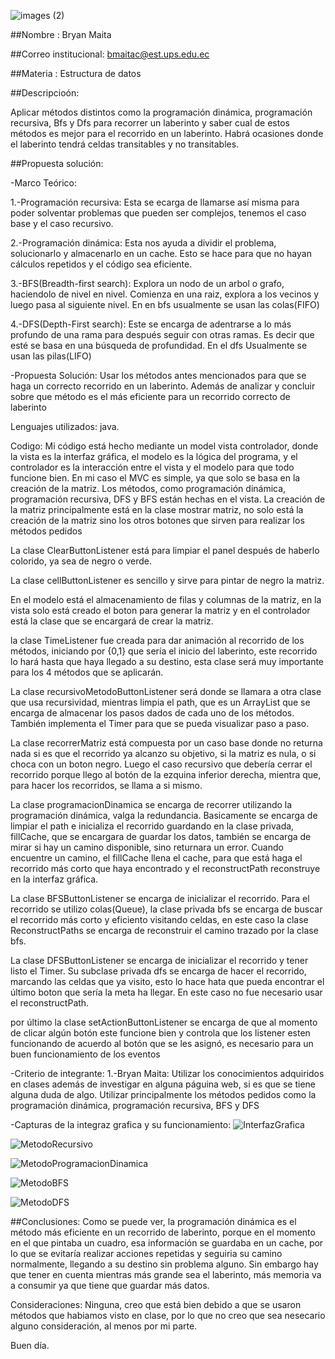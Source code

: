 ![images (2)](https://github.com/user-attachments/assets/3336fbff-1646-46fa-920b-cd77daf396fd)

##Nombre : Bryan Maita

##Correo institucional: bmaitac@est.ups.edu.ec

##Materia : Estructura de datos


##Descripcioón:

Aplicar métodos distintos como la programación dinámica, programación recursiva, Bfs y Dfs para recorrer un laberinto y saber cual de estos métodos es mejor para el recorrido en un laberinto.
Habrá ocasiones donde el laberinto tendrá celdas transitables y no transitables.

##Propuesta solución:

-Marco Teórico:

1.-Programación recursiva: Esta se ecarga de llamarse así misma para poder solventar problemas que pueden ser complejos, tenemos el caso base y el caso recursivo.

2.-Programación dinámica: Esta nos ayuda a dividir el problema, solucionarlo y almacenarlo en un cache. Esto se hace para que no hayan cálculos repetidos y el código sea eficiente.

3.-BFS(Breadth-first search): Explora un nodo de un arbol o grafo, haciendolo de nivel en nivel. Comienza en una raiz, explora a los vecinos y luego pasa al siguiente nivel. En en bfs usualmente se usan las colas(FIFO)

4.-DFS(Depth-First search): Este se encarga de adentrarse a lo más profundo de una rama para después seguir con otras ramas. Es decir que esté se basa en una búsqueda de profundidad. En el dfs Usualmente se usan las pilas(LIFO)

-Propuesta Solución: Usar los métodos antes mencionados para que se haga un correcto recorrido en un laberinto. Además de analizar y concluir sobre que método es el más eficiente para un recorrido correcto de laberinto

Lenguajes utilizados: java.

Codigo: Mi código está hecho mediante un model vista controlador, donde la vista es la interfaz gráfica, el modelo es la lógica del programa, y el controlador es la interacción entre el vista y el modelo para que todo funcione bien. En mi caso el MVC es simple, ya que solo se basa en la creación de la matriz. Los métodos, como programación dinámica, programación recursiva, DFS y BFS están hechas en el vista. La creación de la matriz principalmente está en la clase mostrar matriz, no solo está la creación de la matriz sino los otros botones que sirven para realizar los métodos pedidos

La clase ClearButtonListener está para limpiar el panel después de haberlo colorido, ya sea de negro o verde.

La clase cellButtonListener es sencillo y sirve para pintar de negro la matriz.

En el modelo está el almacenamiento de filas y columnas de la  matriz, en la vista solo está creado el boton para generar la matriz y en el controlador está la clase que se encargará de crear la matriz.

la clase TimeListener fue creada para dar animación al recorrido de los métodos, iniciando por {0,1} que sería el inicio del laberinto, este recorrido lo hará hasta que haya llegado a su destino, esta clase será muy importante para los 4 métodos que se aplicarán.

La clase recursivoMetodoButtonListener será donde se llamara a otra clase que usa recursividad, mientras limpia el path, que es un ArrayList que se encarga de almacenar los pasos dados de cada uno de los métodos. También implementa el Timer para que se pueda visualizar paso a paso. 

La clase recorrerMatriz está compuesta por un caso base donde no returna nada si es que el recorrido ya alcanzo su objetivo, si la matriz es nula, o si choca con un boton negro. Luego el caso recursivo que debería cerrar el recorrido porque llego al botón de la ezquina inferior derecha, mientra que, para hacer los recorridos, se llama a si mismo.

La clase programacionDinamica se encarga de recorrer utilizando la programación dinámica, valga la redundancia. Basicamente se encarga de limpiar el path e inicializa el recorrido guardando en la clase privada, fillCache, que se encargara de guardar los datos, también se encarga de mirar si hay un camino disponible, sino returnara un error. Cuando encuentre un camino, el fillCache llena el cache, para que está haga el recorrido más corto que haya encontrado y el reconstructPath reconstruye en la interfaz gráfica.

La clase BFSButtonListener se encarga de inicializar el recorrido. Para el recorrido se utilizo colas(Queue), la clase privada bfs se encarga de buscar el recorrido más corto y eficiento visitando celdas, en este caso la clase ReconstructPaths se encarga de reconstruir el camino trazado por la clase bfs.

La clase DFSButtonListener se encarga de inicializar el recorrido y tener listo el Timer. Su subclase privada dfs se encarga de hacer el recorrido, marcando las celdas que ya visito, esto lo hace hata que pueda encontrar el último boton que sería la meta ha llegar. En este caso no fue necesario usar el reconstructPath.

por último la clase setActionButtonListener se encarga de que al momento de clicar algún botón este funcione bien y controla que los listener esten funcionando de acuerdo al botón que se les asignó, es necesario para un buen funcionamiento de los eventos

-Criterio de integrante: 
1.-Bryan Maita: Utilizar los conocimientos adquiridos en clases además de investigar en alguna páguina web, si es que se tiene alguna duda de algo. Utilizar principalmente los métodos pedidos como la programación dinámica, programación recursiva, BFS y DFS

-Capturas de la integraz grafica y su funcionamiento:
![InterfazGrafica](https://github.com/user-attachments/assets/0d276f4c-1aef-4907-ae8d-236035de558f)

![MetodoRecursivo](https://github.com/user-attachments/assets/da5780f6-9c72-4550-b989-cdd0e2b0587e)

![MetodoProgramacionDinamica](https://github.com/user-attachments/assets/871c1430-dfba-4f52-bd6b-388c941a54eb)

![MetodoBFS](https://github.com/user-attachments/assets/d3e19744-202e-4190-b243-aae90b7c8a34)

![MetodoDFS](https://github.com/user-attachments/assets/d1a3f215-5aae-4d46-a799-1c83946a425d)



##Conclusiones: Como se puede ver, la programación dinámica es el método más eficiente en un recorrido de laberinto, porque en el momento en el que pintaba un cuadro, esa información se guardaba en un cache, por lo que se evitaría realizar acciones repetidas y seguiria su camino normalmente, llegando a su destino sin problema alguno. Sin embargo hay que tener en cuenta mientras más grande sea el laberinto, más memoria va a consumir ya que tiene que guardar más datos.

Consideraciones: Ninguna, creo que está bien debido a que se usaron métodos que habiamos visto en clase, por lo que no creo que sea nesecario alguno consideración, al menos por mi parte.

Buen día.


